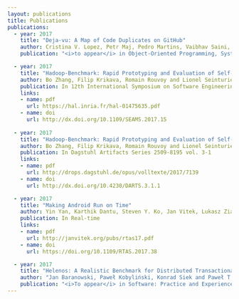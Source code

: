 ```yaml
---
layout: publications
title: Publications
publications:
  - year: 2017
    title: "Deja-vu: A Map of Code Duplicates on GitHub"
    author: Cristina V. Lopez, Petr Maj, Pedro Martins, Vaibhav Saini, Di Yang, Jakub Zitny, Hitesh Sajnani, Jan Vitek
    publication: "<i>to appear</i> in Object-Oriented Programming, Systems, Languages & Applications (OOPSLA) 2017"

  - year: 2017
    title: "Hadoop-Benchmark: Rapid Prototyping and Evaluation of Self-Adaptive Behaviors in Hadoop Clusters"
    author: Bo Zhang, Filip Krikava, Romain Rouvoy and Lionel Seinturier
    publication: In 12th International Symposium on Software Engineering for Adaptive and Self-Managing Systems (SEAMS’17)
    links: 
    - name: pdf
      url: https://hal.inria.fr/hal-01475635.pdf
    - name: doi
      url: http://dx.doi.org/10.1109/SEAMS.2017.15
    
  - year: 2017
    title: "Hadoop-Benchmark: Rapid Prototyping and Evaluation of Self-Adaptive Behaviors in Hadoop Clusters (Artifact)"
    author: Bo Zhang, Filip Krikava, Romain Rouvoy and Lionel Seinturier
    publication: In Dagstuhl Artifacts Series 2509-8195 vol. 3-1
    links: 
    - name: pdf
      url: http://drops.dagstuhl.de/opus/volltexte/2017/7139 
    - name: doi
      url: http://dx.doi.org/10.4230/DARTS.3.1.1

  - year: 2017
    title: "Making Android Run on Time"
    author: Yin Yan, Karthik Dantu, Steven Y. Ko, Jan Vitek, Lukasz Ziarek
    publication: In Real-time
    links:
    - name: pdf
      url: http://janvitek.org/pubs/rtas17.pdf      
    - name: doi
      url: https://doi.org/10.1109/RTAS.2017.38

  - year: 2017
    title: "Helenos: A Realistic Benchmark for Distributed Transactional Memory"
    author: "Jan Baranowski, Paweł Kobyliński, Konrad Siek and Paweł T. Wojciechowski"
    publication: "<i>To appear</i> in Software: Practice and Experience"
---
```

